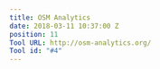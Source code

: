 ```yaml
---
title: OSM Analytics
date: 2018-03-11 10:37:00 Z
position: 11
Tool URL: http://osm-analytics.org/
Tool id: "#4"
---
```


